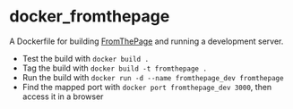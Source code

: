 docker_fromthepage
==================

A Dockerfile for building [FromThePage](https://github.com/benwbrum/fromthepage) and running a development server.
 
* Test the build with `docker build .`
* Tag the build with `docker build -t fromthepage .`
* Run the build with `docker run -d --name fromthepage_dev fromthepage`
* Find the mapped port with `docker port fromthepage_dev 3000`, then access it in a browser
